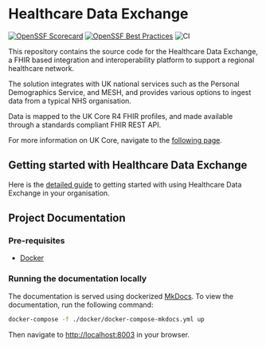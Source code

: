 # Healthcare Data Exchange

[![OpenSSF Scorecard](https://api.scorecard.dev/projects/github.com/dorset-ics/healthcare-data-exchange/badge)](https://scorecard.dev/viewer/?uri=github.com/dorset-ics/healthcare-data-exchange)
[![OpenSSF Best Practices](https://www.bestpractices.dev/projects/8951/badge)](https://www.bestpractices.dev/projects/8951)
![CI](https://github.com/dorset-ics/healthcare-data-exchange/workflows/CI/badge.svg?branch=main)

This repository contains the source code for the Healthcare Data Exchange, a FHIR based integration and interoperability platform to support a regional healthcare network.

The solution integrates with UK national services such as the Personal Demographics Service, and MESH, and provides various options to ingest data from a typical NHS organisation.

Data is mapped to the UK Core R4 FHIR profiles, and made available through a standards compliant FHIR REST API.

For more information on UK Core, navigate to the [following page](https://simplifier.net/hl7fhirukcorer4).

## Getting started with Healthcare Data Exchange

Here is the [detailed guide](docs/setup-guide.md) to getting started with using Healthcare Data Exchange in your organisation.

## Project Documentation

### Pre-requisites

- [Docker](https://docs.docker.com/get-docker/)

### Running the documentation locally

The documentation is served using dockerized [MkDocs](https://www.mkdocs.org/).
To view the documentation, run the following command:

```bash
docker-compose -f ./docker/docker-compose-mkdocs.yml up
```

Then navigate to [http://localhost:8003](http://localhost:8003) in your browser.

